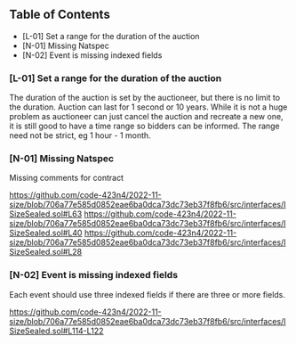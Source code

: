 ## Table of Contents

- [L-01] Set a range for the duration of the auction
- [N-01] Missing Natspec
- [N-02] Event is missing indexed fields

### [L-01] Set a range for the duration of the auction

The duration of the auction is set by the auctioneer, but there is no limit to the duration. Auction can last for 1 second or 10 years. While it is not a huge problem as auctioneer can just cancel the auction and recreate a new one, it is still good to have a time range so bidders can be informed. The range need not be strict, eg 1 hour - 1 month. 

### [N-01] Missing Natspec

Missing comments for contract

https://github.com/code-423n4/2022-11-size/blob/706a77e585d0852eae6ba0dca73dc73eb37f8fb6/src/interfaces/ISizeSealed.sol#L63
https://github.com/code-423n4/2022-11-size/blob/706a77e585d0852eae6ba0dca73dc73eb37f8fb6/src/interfaces/ISizeSealed.sol#L40
https://github.com/code-423n4/2022-11-size/blob/706a77e585d0852eae6ba0dca73dc73eb37f8fb6/src/interfaces/ISizeSealed.sol#L28

### [N-02] Event is missing indexed fields

Each event should use three indexed fields if there are three or more fields.

https://github.com/code-423n4/2022-11-size/blob/706a77e585d0852eae6ba0dca73dc73eb37f8fb6/src/interfaces/ISizeSealed.sol#L114-L122